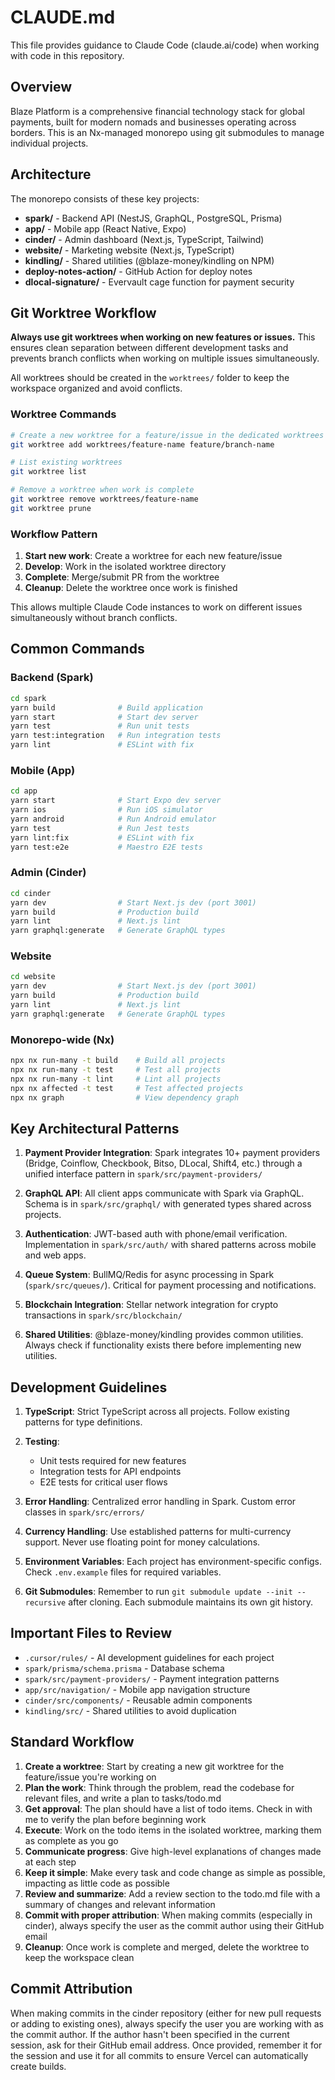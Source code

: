 # CLAUDE.md

This file provides guidance to Claude Code (claude.ai/code) when working with code in this repository.

## Overview

Blaze Platform is a comprehensive financial technology stack for global payments, built for modern nomads and businesses operating across borders. This is an Nx-managed monorepo using git submodules to manage individual projects.

## Architecture

The monorepo consists of these key projects:

- **spark/** - Backend API (NestJS, GraphQL, PostgreSQL, Prisma)
- **app/** - Mobile app (React Native, Expo)
- **cinder/** - Admin dashboard (Next.js, TypeScript, Tailwind)
- **website/** - Marketing website (Next.js, TypeScript)
- **kindling/** - Shared utilities (@blaze-money/kindling on NPM)
- **deploy-notes-action/** - GitHub Action for deploy notes
- **dlocal-signature/** - Evervault cage function for payment security

## Git Worktree Workflow

**Always use git worktrees when working on new features or issues.** This ensures clean separation between different development tasks and prevents branch conflicts when working on multiple issues simultaneously.

All worktrees should be created in the `worktrees/` folder to keep the workspace organized and avoid conflicts.

### Worktree Commands
```bash
# Create a new worktree for a feature/issue in the dedicated worktrees folder
git worktree add worktrees/feature-name feature/branch-name

# List existing worktrees
git worktree list

# Remove a worktree when work is complete
git worktree remove worktrees/feature-name
git worktree prune
```

### Workflow Pattern
1. **Start new work**: Create a worktree for each new feature/issue
2. **Develop**: Work in the isolated worktree directory
3. **Complete**: Merge/submit PR from the worktree
4. **Cleanup**: Delete the worktree once work is finished

This allows multiple Claude Code instances to work on different issues simultaneously without branch conflicts.

## Common Commands

### Backend (Spark)
```bash
cd spark
yarn build              # Build application
yarn start              # Start dev server
yarn test               # Run unit tests
yarn test:integration   # Run integration tests
yarn lint               # ESLint with fix
```

### Mobile (App)
```bash
cd app
yarn start              # Start Expo dev server
yarn ios                # Run iOS simulator
yarn android            # Run Android emulator
yarn test               # Run Jest tests
yarn lint:fix           # ESLint with fix
yarn test:e2e           # Maestro E2E tests
```

### Admin (Cinder)
```bash
cd cinder
yarn dev                # Start Next.js dev (port 3001)
yarn build              # Production build
yarn lint               # Next.js lint
yarn graphql:generate   # Generate GraphQL types
```

### Website
```bash
cd website
yarn dev                # Start Next.js dev (port 3001)
yarn build              # Production build
yarn lint               # Next.js lint
yarn graphql:generate   # Generate GraphQL types
```

### Monorepo-wide (Nx)
```bash
npx nx run-many -t build    # Build all projects
npx nx run-many -t test     # Test all projects
npx nx run-many -t lint     # Lint all projects
npx nx affected -t test     # Test affected projects
npx nx graph                # View dependency graph
```

## Key Architectural Patterns

1. **Payment Provider Integration**: Spark integrates 10+ payment providers (Bridge, Coinflow, Checkbook, Bitso, DLocal, Shift4, etc.) through a unified interface pattern in `spark/src/payment-providers/`

2. **GraphQL API**: All client apps communicate with Spark via GraphQL. Schema is in `spark/src/graphql/` with generated types shared across projects.

3. **Authentication**: JWT-based auth with phone/email verification. Implementation in `spark/src/auth/` with shared patterns across mobile and web apps.

4. **Queue System**: BullMQ/Redis for async processing in Spark (`spark/src/queues/`). Critical for payment processing and notifications.

5. **Blockchain Integration**: Stellar network integration for crypto transactions in `spark/src/blockchain/`

6. **Shared Utilities**: @blaze-money/kindling provides common utilities. Always check if functionality exists there before implementing new utilities.

## Development Guidelines

1. **TypeScript**: Strict TypeScript across all projects. Follow existing patterns for type definitions.

2. **Testing**: 
   - Unit tests required for new features
   - Integration tests for API endpoints
   - E2E tests for critical user flows

3. **Error Handling**: Centralized error handling in Spark. Custom error classes in `spark/src/errors/`

4. **Currency Handling**: Use established patterns for multi-currency support. Never use floating point for money calculations.

5. **Environment Variables**: Each project has environment-specific configs. Check `.env.example` files for required variables.

6. **Git Submodules**: Remember to run `git submodule update --init --recursive` after cloning. Each submodule maintains its own git history.

## Important Files to Review

- `.cursor/rules/` - AI development guidelines for each project
- `spark/prisma/schema.prisma` - Database schema
- `spark/src/payment-providers/` - Payment integration patterns
- `app/src/navigation/` - Mobile app navigation structure
- `cinder/src/components/` - Reusable admin components
- `kindling/src/` - Shared utilities to avoid duplication

## Standard Workflow

1. **Create a worktree**: Start by creating a new git worktree for the feature/issue you're working on
2. **Plan the work**: Think through the problem, read the codebase for relevant files, and write a plan to tasks/todo.md
3. **Get approval**: The plan should have a list of todo items. Check in with me to verify the plan before beginning work
4. **Execute**: Work on the todo items in the isolated worktree, marking them as complete as you go
5. **Communicate progress**: Give high-level explanations of changes made at each step
6. **Keep it simple**: Make every task and code change as simple as possible, impacting as little code as possible
7. **Review and summarize**: Add a review section to the todo.md file with a summary of changes and relevant information
8. **Commit with proper attribution**: When making commits (especially in cinder), always specify the user as the commit author using their GitHub email
9. **Cleanup**: Once work is complete and merged, delete the worktree to keep the workspace clean

## Commit Attribution

When making commits in the cinder repository (either for new pull requests or adding to existing ones), always specify the user you are working with as the commit author. If the author hasn't been specified in the current session, ask for their GitHub email address. Once provided, remember it for the session and use it for all commits to ensure Vercel can automatically create builds.